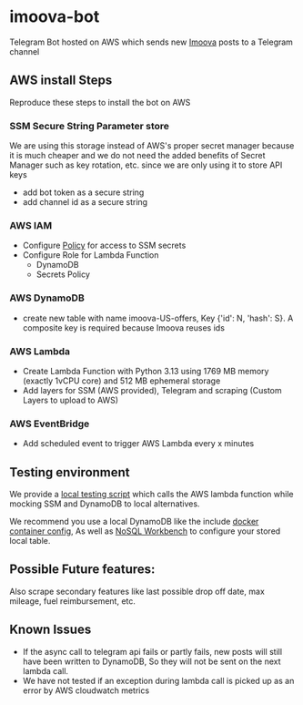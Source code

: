 # imoova-bot
Telegram Bot hosted on AWS which sends new [Imoova](https://www.imoova.com/en) posts to a Telegram channel 

## AWS install Steps
Reproduce these steps to install the bot on AWS

### SSM Secure String Parameter store
We are using this storage instead of AWS's proper secret manager because it is much cheaper and we do not need
the added benefits of Secret Manager such as key rotation, etc. since we are only using it to store API keys
- add bot token as a secure string
- add channel id as a secure string

### AWS IAM 
- Configure [Policy](aws_config/AccessTelegramSSMSecretsPolicy.json) for access to SSM secrets
- Configure Role for Lambda Function
  - DynamoDB
  - Secrets Policy

### AWS DynamoDB
- create new table with name imoova-US-offers, Key {'id': N, 'hash': S}. A composite key is required because Imoova 
reuses ids

### AWS Lambda
- Create Lambda Function with Python 3.13 using 1769 MB memory (exactly 1vCPU core) and 512 MB ephemeral storage
- Add layers for SSM (AWS provided), Telegram and scraping (Custom Layers to upload to AWS)

### AWS EventBridge
- Add scheduled event to trigger AWS Lambda every x minutes

## Testing environment
We provide a [local testing script](src/imoova-bot/local_lambda_test.py) which calls the AWS lambda function 
while mocking SSM and DynamoDB to local alternatives.

We recommend you use a local DynamoDB like the include [docker container config](dev_config/dynamodb/docker-compose.yml), 
As well as [NoSQL Workbench](https://docs.aws.amazon.com/amazondynamodb/latest/developerguide/workbench.html)
to configure your stored local table.

## Possible Future features:
Also scrape secondary features like last possible drop off date, max mileage, fuel reimbursement, etc.

## Known Issues
- If the async call to telegram api fails or partly fails, new posts will still have been written to DynamoDB,
So they will not be sent on the next lambda call.
- We have not tested if an exception during lambda call is picked up as an error by AWS cloudwatch metrics
